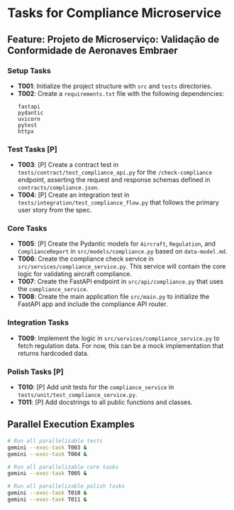 # Tasks for Compliance Microservice

## Feature: Projeto de Microserviço: Validação de Conformidade de Aeronaves Embraer

### Setup Tasks

*   **T001**: Initialize the project structure with `src` and `tests` directories.
*   **T002**: Create a `requirements.txt` file with the following dependencies:
    ```
    fastapi
    pydantic
    uvicorn
    pytest
    httpx
    ```

### Test Tasks [P]

*   **T003**: [P] Create a contract test in `tests/contract/test_compliance_api.py` for the `/check-compliance` endpoint, asserting the request and response schemas defined in `contracts/compliance.json`.
*   **T004**: [P] Create an integration test in `tests/integration/test_compliance_flow.py` that follows the primary user story from the spec.

### Core Tasks

*   **T005**: [P] Create the Pydantic models for `Aircraft`, `Regulation`, and `ComplianceReport` in `src/models/compliance.py` based on `data-model.md`.
*   **T006**: Create the compliance check service in `src/services/compliance_service.py`. This service will contain the core logic for validating aircraft compliance.
*   **T007**: Create the FastAPI endpoint in `src/api/compliance.py` that uses the `compliance_service`.
*   **T008**: Create the main application file `src/main.py` to initialize the FastAPI app and include the compliance API router.

### Integration Tasks

*   **T009**: Implement the logic in `src/services/compliance_service.py` to fetch regulation data. For now, this can be a mock implementation that returns hardcoded data.

### Polish Tasks [P]

*   **T010**: [P] Add unit tests for the `compliance_service` in `tests/unit/test_compliance_service.py`.
*   **T011**: [P] Add docstrings to all public functions and classes.

## Parallel Execution Examples

```bash
# Run all parallelizable tests
gemini --exec-task T003 &
gemini --exec-task T004 &

# Run all parallelizable core tasks
gemini --exec-task T005 &

# Run all parallelizable polish tasks
gemini --exec-task T010 &
gemini --exec-task T011 &
```
